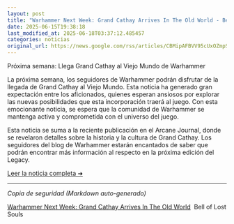 ```yaml
---
layout: post
title: "Warhammer Next Week: Grand Cathay Arrives In The Old World - Bell of Lost Souls"
date: 2025-06-15T19:38:18
last_modified_at: 2025-06-18T03:37:12.485457
categories: noticias
original_url: https://news.google.com/rss/articles/CBMipAFBVV95cUxOZmpSOXBkSTkySDY0YklncFpxT0tTOXhianZwM0RWS2R5c1NLZ3JMWmEtQkZUajFqaTdMcGxCSU0yRlppM0VJdnlVLVk4VWFkS3hwS2poRGlTaUU5dXRaZHZJa09FWjhOTmtMdjJxMnVUUnA5V0oyV1RlSGdNOWdESm5iU3RiUmhUalM0TDBzS0d3Z3prbldUQnNVQzhFMkJleFhlZg?oc=5
---
```


Próxima semana: Llega Grand Cathay al Viejo Mundo de Warhammer

La próxima semana, los seguidores de Warhammer podrán disfrutar de la llegada de Grand Cathay al Viejo Mundo. Esta noticia ha generado gran expectación entre los aficionados, quienes esperan ansiosos por explorar las nuevas posibilidades que esta incorporación traerá al juego. Con esta emocionante noticia, se espera que la comunidad de Warhammer se mantenga activa y comprometida con el universo del juego.

Esta noticia se suma a la reciente publicación en el Arcane Journal, donde se revelaron detalles sobre la historia y la cultura de Grand Cathay. Los seguidores del blog de Warhammer estarán encantados de saber que podrán encontrar más información al respecto en la próxima edición del Legacy.

[Leer la noticia completa ➜](https://news.google.com/rss/articles/CBMipAFBVV95cUxOZmpSOXBkSTkySDY0YklncFpxT0tTOXhianZwM0RWS2R5c1NLZ3JMWmEtQkZUajFqaTdMcGxCSU0yRlppM0VJdnlVLVk4VWFkS3hwS2poRGlTaUU5dXRaZHZJa09FWjhOTmtMdjJxMnVUUnA5V0oyV1RlSGdNOWdESm5iU3RiUmhUalM0TDBzS0d3Z3prbldUQnNVQzhFMkJleFhlZg?oc=5)

---
*Copia de seguridad (Markdown auto-generado)*

[Warhammer Next Week: Grand Cathay Arrives In The Old World](https://news.google.com/rss/articles/CBMipAFBVV95cUxOZmpSOXBkSTkySDY0YklncFpxT0tTOXhianZwM0RWS2R5c1NLZ3JMWmEtQkZUajFqaTdMcGxCSU0yRlppM0VJdnlVLVk4VWFkS3hwS2poRGlTaUU5dXRaZHZJa09FWjhOTmtMdjJxMnVUUnA5V0oyV1RlSGdNOWdESm5iU3RiUmhUalM0TDBzS0d3Z3prbldUQnNVQzhFMkJleFhlZg?oc=5)  Bell of Lost Souls
